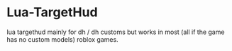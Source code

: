 # Lua-TargetHud
lua targethud mainly for dh / dh customs but works in most (all if the game has no custom models) roblox games.
